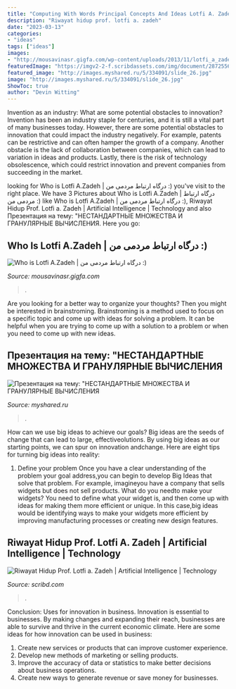 ```yaml
---
title: "Computing With Words Principal Concepts And Ideas Lotfi A. Zadeh - Riwayat Hidup Prof. Lotfi A. Zadeh"
description: "Riwayat hidup prof. lotfi a. zadeh"
date: "2023-03-13"
categories:
- "ideas"
tags: ["ideas"]
images:
- "http://mousavinasr.gigfa.com/wp-content/uploads/2013/11/lotfi_a_zadeh.jpg"
featuredImage: "https://imgv2-2-f.scribdassets.com/img/document/28725567/original/d048cb57a7/1568112155?v=1"
featured_image: "http://images.myshared.ru/5/334091/slide_26.jpg"
image: "http://images.myshared.ru/5/334091/slide_26.jpg"
ShowToc: true
author: "Devin Witting"
---
```



Invention as an industry: What are some potential obstacles to innovation?
Invention has been an industry staple for centuries, and it is still a vital part of many businesses today. However, there are some potential obstacles to innovation that could impact the industry negatively. For example, patents can be restrictive and can often hamper the growth of a company. Another obstacle is the lack of collaboration between companies, which can lead to variation in ideas and products. Lastly, there is the risk of technology obsolescence, which could restrict innovation and prevent companies from succeeding in the market.

	

		
looking for Who is Lotfi A.Zadeh | درگاه ارتباط مردمی من :) you've visit to the right place. We have 3 Pictures about Who is Lotfi A.Zadeh | درگاه ارتباط مردمی من :) like Who is Lotfi A.Zadeh | درگاه ارتباط مردمی من :), Riwayat Hidup Prof. Lotfi a. Zadeh | Artificial Intelligence | Technology and also Презентация на тему: &quot;НЕСТАНДАРТНЫЕ МНОЖЕСТВА И ГРАНУЛЯРНЫЕ ВЫЧИСЛЕНИЯ. Here you go:
		
    
## Who Is Lotfi A.Zadeh | درگاه ارتباط مردمی من :)

<img loading=lazy src="http://mousavinasr.gigfa.com/wp-content/uploads/2013/11/lotfi_a_zadeh.jpg" onerror="this.onerror=null;this.src='https://tse2.mm.bing.net/th?id=OIP.GULeiTNNsS2q_Tbdfp_-ugAAAA&amp;pid=15.1';" alt="Who is Lotfi A.Zadeh | درگاه ارتباط مردمی من :)">

_Source: mousavinasr.gigfa.com_

>. 

	

Are you looking for a better way to organize your thoughts? Then you might be interested in brainstroming. Brainstroming is a method used to focus on a specific topic and come up with ideas for solving a problem. It can be helpful when you are trying to come up with a solution to a problem or when you need to come up with new ideas.

    
## Презентация на тему: &quot;НЕСТАНДАРТНЫЕ МНОЖЕСТВА И ГРАНУЛЯРНЫЕ ВЫЧИСЛЕНИЯ

<img loading=lazy src="http://images.myshared.ru/5/334091/slide_26.jpg" onerror="this.onerror=null;this.src='https://tse3.mm.bing.net/th?id=OIP.dtQP5fmus58RXoeRMYkSjwHaFj&amp;pid=15.1';" alt="Презентация на тему: &quot;НЕСТАНДАРТНЫЕ МНОЖЕСТВА И ГРАНУЛЯРНЫЕ ВЫЧИСЛЕНИЯ">

_Source: myshared.ru_

>. 

	

How can we use big ideas to achieve our goals?
Big ideas are the seeds of change that can lead to large, effectiveolutions. By using big ideas as our starting points, we can spur on innovation andchange. Here are eight tips for turning big ideas into reality:
1. Define your problem
Once you have a clear understanding of the problem your goal address,you can begin to develop Big Ideas that solve that problem. For example, imagineyou have a company that sells widgets but does not sell products. What do you needto make your widgets? You need to define what your widget is, and then come up with ideas for making them more efficient or unique. In this case,big ideas would be identifying ways to make your widgets more efficient by improving manufacturing processes or creating new design features.


    
## Riwayat Hidup Prof. Lotfi A. Zadeh | Artificial Intelligence | Technology

<img loading=lazy src="https://imgv2-2-f.scribdassets.com/img/document/28725567/original/d048cb57a7/1568112155?v=1" onerror="this.onerror=null;this.src='https://tse3.mm.bing.net/th?id=OIP.zWebcs_wYVwMkdO0cQ0zawHaJ4&amp;pid=15.1';" alt="Riwayat Hidup Prof. Lotfi a. Zadeh | Artificial Intelligence | Technology">

_Source: scribd.com_

>. 

	

Conclusion: Uses for innovation in business.
Innovation is essential to businesses. By making changes and expanding their reach, businesses are able to survive and thrive in the current economic climate. Here are some ideas for how innovation can be used in business:
1. Create new services or products that can improve customer experience.
2. Develop new methods of marketing or selling products.
3. Improve the accuracy of data or statistics to make better decisions about business operations.
4. Create new ways to generate revenue or save money for businesses.

